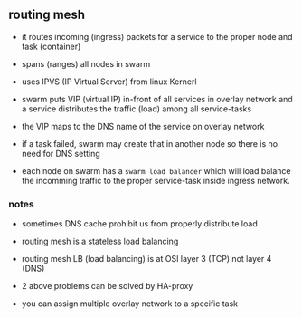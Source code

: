 ## routing mesh

- it routes incoming (ingress) packets for a service to the proper node and task (container)

- spans (ranges) all nodes in swarm

- uses IPVS (IP Virtual Server) from linux Kernerl

- swarm puts VIP (virtual IP) in-front of all services in overlay network
and a service distributes the traffic (load) among all service-tasks

- the VIP maps to the DNS name of the service on overlay network

- if a task failed, swarm may create that in another node so there
is no need for DNS setting

- each node on swarm has a `swarm load balancer` which will load balance
the incomming traffic to the proper service-task inside ingress network.

### notes

- sometimes DNS cache prohibit us from properly distribute load

- routing mesh is a stateless load balancing

- routing mesh LB (load balancing) is at OSI layer 3 (TCP) not layer 4 (DNS)

- 2 above problems can be solved by HA-proxy

- you can assign multiple overlay network to a specific task
